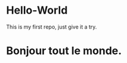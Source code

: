 Hello-World
===========

This is my first repo, just give it a try.

<h1>Bonjour tout le monde.</h1>
